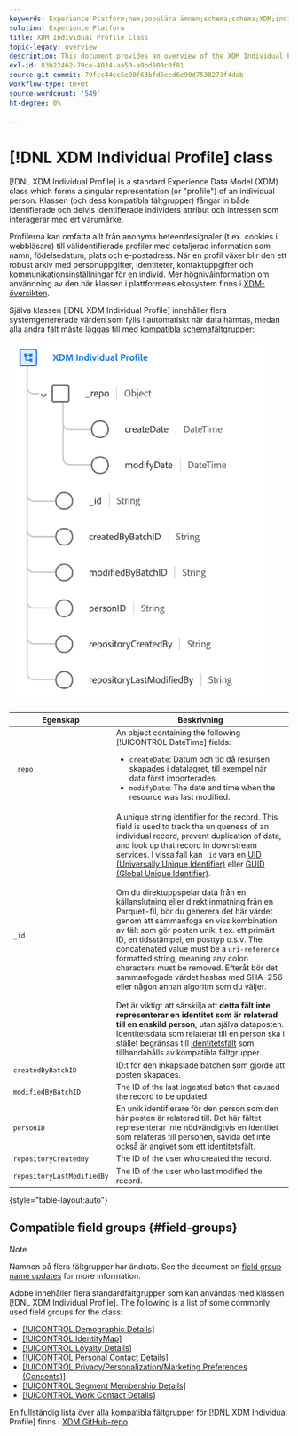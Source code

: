 ```yaml
---
keywords: Experience Platform;hem;populära ämnen;schema;schema;XDM;individuell profil;fält;scheman;scheman;identityMap;identity map;identity map;Schema design;map;union schema;union schema
solution: Experience Platform
title: XDM Individual Profile Class
topic-legacy: overview
description: This document provides an overview of the XDM Individual Profile class.
exl-id: 83b22462-79ce-4024-aa50-a9bd800c0f81
source-git-commit: 79fcc44ec5e08f63bfd5eed6e90d7538273f4dab
workflow-type: tm+mt
source-wordcount: '549'
ht-degree: 0%

---
```


# [!DNL XDM Individual Profile] class

[!DNL XDM Individual Profile] is a standard Experience Data Model (XDM) class which forms a singular representation (or &quot;profile&quot;) of an individual person. Klassen (och dess kompatibla fältgrupper) fångar in både identifierade och delvis identifierade individers attribut och intressen som interagerar med ert varumärke.

Profilerna kan omfatta allt från anonyma beteendesignaler (t.ex. cookies i webbläsare) till välidentifierade profiler med detaljerad information som namn, födelsedatum, plats och e-postadress. När en profil växer blir den ett robust arkiv med personuppgifter, identiteter, kontaktuppgifter och kommunikationsinställningar för en individ. Mer högnivåinformation om användning av den här klassen i plattformens ekosystem finns i [XDM-översikten](../home.md#data-behaviors).

Själva klassen [!DNL XDM Individual Profile] innehåller flera systemgenererade värden som fylls i automatiskt när data hämtas, medan alla andra fält måste läggas till med [kompatibla schemafältgrupper](#field-groups):

![](../images/classes/individual-profile.png)

| Egenskap | Beskrivning |
| --- | --- |
| `_repo` | An object containing the following [!UICONTROL DateTime] fields: <ul><li>`createDate`: Datum och tid då resursen skapades i datalagret, till exempel när data först importerades.</li><li>`modifyDate`: The date and time when the resource was last modified.</li></ul> |
| `_id` | A unique string identifier for the record. This field is used to track the uniqueness of an individual record, prevent duplication of data, and look up that record in downstream services. I vissa fall kan `_id` vara en [UID (Universally Unique Identifier)](https://tools.ietf.org/html/rfc4122) eller [GUID (Global Unique Identifier)](https://docs.microsoft.com/en-us/dotnet/api/system.guid?view=net-5.0).<br><br>Om du direktuppspelar data från en källanslutning eller direkt inmatning från en Parquet-fil, bör du generera det här värdet genom att sammanfoga en viss kombination av fält som gör posten unik, t.ex. ett primärt ID, en tidsstämpel, en posttyp o.s.v. The concatenated value must be a `uri-reference` formatted string, meaning any colon characters must be removed. Efteråt bör det sammanfogade värdet hashas med SHA-256 eller någon annan algoritm som du väljer.<br><br>Det är viktigt att särskilja att  **detta fält inte representerar en identitet som är relaterad till en enskild person**, utan själva dataposten. Identitetsdata som relaterar till en person ska i stället begränsas till [identitetsfält](../schema/composition.md#identity) som tillhandahålls av kompatibla fältgrupper. |
| `createdByBatchID` | ID:t för den inkapslade batchen som gjorde att posten skapades. |
| `modifiedByBatchID` | The ID of the last ingested batch that caused the record to be updated. |
| `personID` | En unik identifierare för den person som den här posten är relaterad till. Det här fältet representerar inte nödvändigtvis en identitet som relateras till personen, såvida det inte också är angivet som ett [identitetsfält](../schema/composition.md#identity). |
| `repositoryCreatedBy` | The ID of the user who created the record. |
| `repositoryLastModifiedBy` | The ID of the user who last modified the record. |

{style=&quot;table-layout:auto&quot;}

## Compatible field groups {#field-groups}

>[!NOTE]
>
>Namnen på flera fältgrupper har ändrats. See the document on [field group name updates](../field-groups/name-updates.md) for more information.

Adobe innehåller flera standardfältgrupper som kan användas med klassen [!DNL XDM Individual Profile]. The following is a list of some commonly used field groups for the class:

* [[!UICONTROL Demographic Details]](../field-groups/profile/demographic-details.md)
* [[!UICONTROL IdentityMap]](../field-groups/profile/identitymap.md)
* [[!UICONTROL Loyalty Details]](../field-groups/profile/loyalty-details.md)
* [[!UICONTROL Personal Contact Details]](../field-groups/profile/personal-contact-details.md)
* [[!UICONTROL Privacy/Personalization/Marketing Preferences (Consents)]](../field-groups/profile/consents.md)
* [[!UICONTROL Segment Membership Details]](../field-groups/profile/segmentation.md)
* [[!UICONTROL Work Contact Details]](../field-groups/profile/work-contact-details.md)

En fullständig lista över alla kompatibla fältgrupper för [!DNL XDM Individual Profile] finns i [XDM GitHub-repo](https://github.com/adobe/xdm/tree/master/components/fieldgroups/profile).
